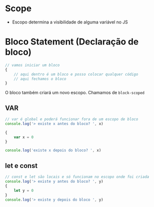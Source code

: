 # Scope

* Escopo determina a visibilidade de alguma variável no JS

# Bloco Statement (Declaração de bloco)
``` js
// vamos iniciar um bloco
{
    // aqui dentro é um bloco e posso colocar qualquer código
    // aqui fechamos o bloco
}
```

O bloco também criará um novo escopo. Chamamos de `block-scoped`


## VAR
``` js
// var é global e poderá funcionar fora de um escopo de bloco
console.log('> existe x antes do bloco? ', x)

{
    var x = 0
}

console.log('existe x depois do bloco? ', x)
```
## let e const
```js
// const e let são locais e só funcionam no escopo onde foi criada
console.log('> existe y antes do bloco? ', y)
{
    let y = 0
}
console.log('> existe y depois do bloco ', y)